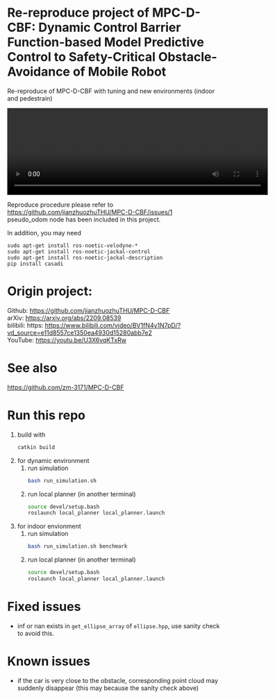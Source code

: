 # Re-reproduce project of MPC-D-CBF: Dynamic Control Barrier Function-based Model Predictive Control to Safety-Critical Obstacle-Avoidance of Mobile Robot

Re-reproduce of MPC-D-CBF with tuning and new environments (indoor and pedestrain)

<video width="600" height="200" controls>
    <source src="mpc_d_cbf.mp4" type="video/mp4">
</video>

Reproduce procedure please refer to
https://github.com/jianzhuozhuTHU/MPC-D-CBF/issues/1
\
pseudo_odom node has been included in this project.

In addition, you may need
```
sudo apt-get install ros-noetic-velodyne-*  
sudo apt-get install ros-noetic-jackal-control  
sudo apt-get install ros-noetic-jackal-description  
pip install casadi  
```


# Origin project:
Github: https://github.com/jianzhuozhuTHU/MPC-D-CBF  \
arXiv: https://arxiv.org/abs/2209.08539  \
bilibili: https: https://www.bilibili.com/video/BV1fN4y1N7pD/?vd_source=e11d8557ce1350ea4930d15280abb7e2  \
YouTube: https://youtu.be/U3X6vqKTxRw

# See also
https://github.com/zm-3171/MPC-D-CBF

# Run this repo
1. build with
    ```bash
    catkin build
    ```
2. for dynamic environment
   1. run simulation
        ```bash
        bash run_simulation.sh
        ```
   2. run local planner (in another terminal)
        ```bash
        source devel/setup.bash
        roslaunch local_planner local_planner.launch
        ``` 
3. for indoor envionment
   1. run simulation
        ```bash
        bash run_simulation.sh benchmark
        ```
   2. run local planner (in another terminal)
        ```bash
        source devel/setup.bash
        roslaunch local_planner local_planner.launch
        ``` 

# Fixed issues
+ inf or nan exists in `get_ellipse_array` of `ellipse.hpp`, use sanity check to avoid this.

# Known issues
+ if the car is very close to the obstacle, corresponding point cloud may suddenly disappear (this may because the sanity check above)
